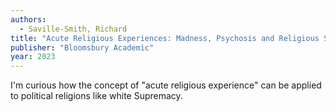 ```yaml
---
authors:
  - Saville-Smith, Richard
title: "Acute Religious Experiences: Madness, Psychosis and Religious Studies"
publisher: "Bloomsbury Academic"
year: 2023
---
```


I'm curious how the concept of "acute religious experience" can be applied to political religions like white Supremacy.
